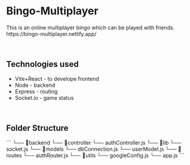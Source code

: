 <h1>Bingo-Multiplayer</h1>
<p>This is an online multiplayer bingo which can be played with friends.<br>
https://bingo-multiplayer.netlify.app/
</p>
<br>

<h2>Technologies used</h2>
<ul>
  <li>Vite+React - to develope frontend</li>
  <li>Node - backend</li>
  <li>Express - routing</li>
  <li>Socket.io - game status</li>
</ul>
<br>

<h2>Folder Structure</h2>
```
└── 📁backend
    └── 📁controller
        └── authController.js
    └── 📁lib
        └── socket.js
    └── 📁models
        └── dbConnection.js
        └── userModel.js
    └── 📁routes
        └── authRouter.js
    └── 📁utils
        └── googleConfig.js
    └── app.js
```
